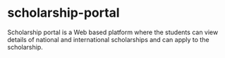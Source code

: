 # scholarship-portal
Scholarship portal is a Web based platform where the students can view details of national and international scholarships and can apply to the scholarship.
